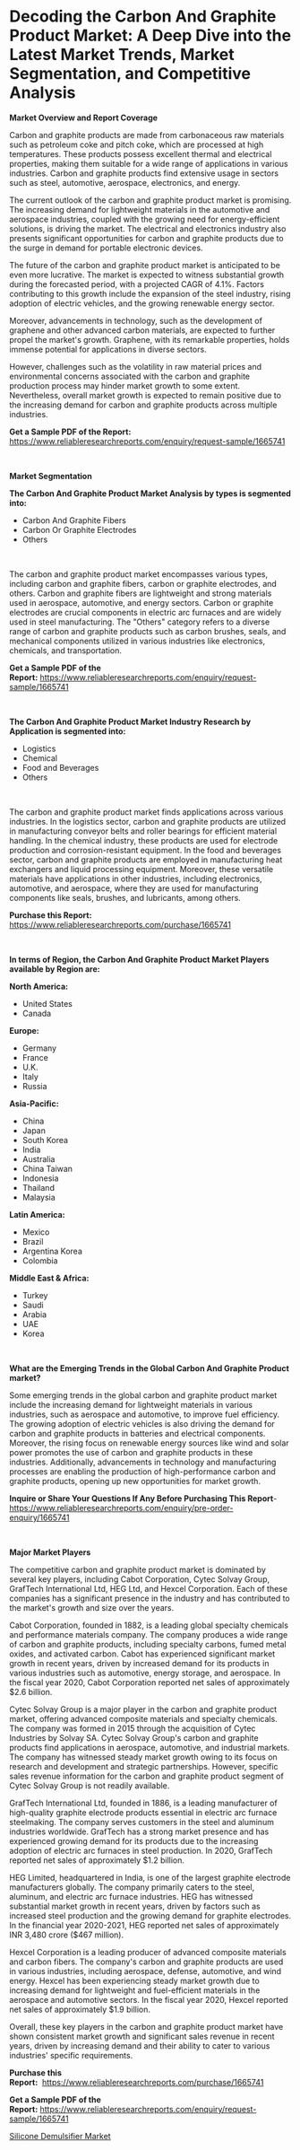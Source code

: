 <p><h1>Decoding the Carbon And Graphite Product Market: A Deep Dive into the Latest Market Trends, Market Segmentation, and Competitive Analysis</h1></p><p><strong>Market Overview and Report Coverage</strong></p>
<p><p>Carbon and graphite products are made from carbonaceous raw materials such as petroleum coke and pitch coke, which are processed at high temperatures. These products possess excellent thermal and electrical properties, making them suitable for a wide range of applications in various industries. Carbon and graphite products find extensive usage in sectors such as steel, automotive, aerospace, electronics, and energy.</p><p>The current outlook of the carbon and graphite product market is promising. The increasing demand for lightweight materials in the automotive and aerospace industries, coupled with the growing need for energy-efficient solutions, is driving the market. The electrical and electronics industry also presents significant opportunities for carbon and graphite products due to the surge in demand for portable electronic devices.</p><p>The future of the carbon and graphite product market is anticipated to be even more lucrative. The market is expected to witness substantial growth during the forecasted period, with a projected CAGR of 4.1%. Factors contributing to this growth include the expansion of the steel industry, rising adoption of electric vehicles, and the growing renewable energy sector.</p><p>Moreover, advancements in technology, such as the development of graphene and other advanced carbon materials, are expected to further propel the market's growth. Graphene, with its remarkable properties, holds immense potential for applications in diverse sectors.</p><p>However, challenges such as the volatility in raw material prices and environmental concerns associated with the carbon and graphite production process may hinder market growth to some extent. Nevertheless, overall market growth is expected to remain positive due to the increasing demand for carbon and graphite products across multiple industries.</p></p>
<p><strong>Get a Sample PDF of the Report:</strong> <a href="https://www.reliableresearchreports.com/enquiry/request-sample/1665741">https://www.reliableresearchreports.com/enquiry/request-sample/1665741</a></p>
<p>&nbsp;</p>
<p><strong>Market Segmentation</strong></p>
<p><strong>The Carbon And Graphite Product Market Analysis by types is segmented into:</strong></p>
<p><ul><li>Carbon And Graphite Fibers</li><li>Carbon Or Graphite Electrodes</li><li>Others</li></ul></p>
<p>&nbsp;</p>
<p><p>The carbon and graphite product market encompasses various types, including carbon and graphite fibers, carbon or graphite electrodes, and others. Carbon and graphite fibers are lightweight and strong materials used in aerospace, automotive, and energy sectors. Carbon or graphite electrodes are crucial components in electric arc furnaces and are widely used in steel manufacturing. The "Others" category refers to a diverse range of carbon and graphite products such as carbon brushes, seals, and mechanical components utilized in various industries like electronics, chemicals, and transportation.</p></p>
<p><strong>Get a Sample PDF of the Report:</strong>&nbsp;<a href="https://www.reliableresearchreports.com/enquiry/request-sample/1665741">https://www.reliableresearchreports.com/enquiry/request-sample/1665741</a></p>
<p>&nbsp;</p>
<p><strong>The Carbon And Graphite Product Market Industry Research by Application is segmented into:</strong></p>
<p><ul><li>Logistics</li><li>Chemical</li><li>Food and Beverages</li><li>Others</li></ul></p>
<p>&nbsp;</p>
<p><p>The carbon and graphite product market finds applications across various industries. In the logistics sector, carbon and graphite products are utilized in manufacturing conveyor belts and roller bearings for efficient material handling. In the chemical industry, these products are used for electrode production and corrosion-resistant equipment. In the food and beverages sector, carbon and graphite products are employed in manufacturing heat exchangers and liquid processing equipment. Moreover, these versatile materials have applications in other industries, including electronics, automotive, and aerospace, where they are used for manufacturing components like seals, brushes, and lubricants, among others.</p></p>
<p><strong>Purchase this Report:</strong>&nbsp; <a href="https://www.reliableresearchreports.com/purchase/1665741">https://www.reliableresearchreports.com/purchase/1665741</a></p>
<p>&nbsp;</p>
<p><strong>In terms of Region, the Carbon And Graphite Product Market Players available by Region are:</strong></p>
<p>
    <p> <strong> North America: </strong>
        <ul>
            <li>United States</li>
            <li>Canada</li>
        </ul>
        </p> 
    <p> <strong> Europe: </strong>
        <ul>
            <li>Germany</li>
            <li>France</li>
            <li>U.K.</li>
            <li>Italy</li>
            <li>Russia</li>
        </ul>
        </p> 
    <p> <strong> Asia-Pacific: </strong>
        <ul>
            <li>China</li>
            <li>Japan</li>
            <li>South Korea</li>
            <li>India</li>
            <li>Australia</li>
            <li>China Taiwan</li>
            <li>Indonesia</li>
            <li>Thailand</li>
            <li>Malaysia</li>
        </ul>
        </p> 
    <p> <strong> Latin America: </strong>
        <ul>
            <li>Mexico</li>
            <li>Brazil</li>
            <li>Argentina Korea</li>
            <li>Colombia</li>
        </ul>
        </p> 
    <p> <strong> Middle East & Africa: </strong>
        <ul>
            <li>Turkey</li>
            <li>Saudi</li>
            <li>Arabia</li>
            <li>UAE</li>
            <li>Korea</li>
        </ul>
    </p>
    </p>
<p>&nbsp;</p>
<p><strong>What are the Emerging Trends in the Global Carbon And Graphite Product market?</strong></p>
<p><p>Some emerging trends in the global carbon and graphite product market include the increasing demand for lightweight materials in various industries, such as aerospace and automotive, to improve fuel efficiency. The growing adoption of electric vehicles is also driving the demand for carbon and graphite products in batteries and electrical components. Moreover, the rising focus on renewable energy sources like wind and solar power promotes the use of carbon and graphite products in these industries. Additionally, advancements in technology and manufacturing processes are enabling the production of high-performance carbon and graphite products, opening up new opportunities for market growth.</p></p>
<p><strong>Inquire or Share Your Questions If Any Before Purchasing This Report</strong>- <a href="https://www.reliableresearchreports.com/enquiry/pre-order-enquiry/1665741">https://www.reliableresearchreports.com/enquiry/pre-order-enquiry/1665741</a></p>
<p>&nbsp;</p>
<p><strong>Major Market Players</strong></p>
<p><p>The competitive carbon and graphite product market is dominated by several key players, including Cabot Corporation, Cytec Solvay Group, GrafTech International Ltd, HEG Ltd, and Hexcel Corporation. Each of these companies has a significant presence in the industry and has contributed to the market's growth and size over the years.</p><p>Cabot Corporation, founded in 1882, is a leading global specialty chemicals and performance materials company. The company produces a wide range of carbon and graphite products, including specialty carbons, fumed metal oxides, and activated carbon. Cabot has experienced significant market growth in recent years, driven by increased demand for its products in various industries such as automotive, energy storage, and aerospace. In the fiscal year 2020, Cabot Corporation reported net sales of approximately $2.6 billion.</p><p>Cytec Solvay Group is a major player in the carbon and graphite product market, offering advanced composite materials and specialty chemicals. The company was formed in 2015 through the acquisition of Cytec Industries by Solvay SA. Cytec Solvay Group's carbon and graphite products find applications in aerospace, automotive, and industrial markets. The company has witnessed steady market growth owing to its focus on research and development and strategic partnerships. However, specific sales revenue information for the carbon and graphite product segment of Cytec Solvay Group is not readily available.</p><p>GrafTech International Ltd, founded in 1886, is a leading manufacturer of high-quality graphite electrode products essential in electric arc furnace steelmaking. The company serves customers in the steel and aluminum industries worldwide. GrafTech has a strong market presence and has experienced growing demand for its products due to the increasing adoption of electric arc furnaces in steel production. In 2020, GrafTech reported net sales of approximately $1.2 billion.</p><p>HEG Limited, headquartered in India, is one of the largest graphite electrode manufacturers globally. The company primarily caters to the steel, aluminum, and electric arc furnace industries. HEG has witnessed substantial market growth in recent years, driven by factors such as increased steel production and the growing demand for graphite electrodes. In the financial year 2020-2021, HEG reported net sales of approximately INR 3,480 crore ($467 million).</p><p>Hexcel Corporation is a leading producer of advanced composite materials and carbon fibers. The company's carbon and graphite products are used in various industries, including aerospace, defense, automotive, and wind energy. Hexcel has been experiencing steady market growth due to increasing demand for lightweight and fuel-efficient materials in the aerospace and automotive sectors. In the fiscal year 2020, Hexcel reported net sales of approximately $1.9 billion.</p><p>Overall, these key players in the carbon and graphite product market have shown consistent market growth and significant sales revenue in recent years, driven by increasing demand and their ability to cater to various industries' specific requirements.</p></p>
<p><strong>Purchase this Report:</strong>&nbsp;&nbsp;<a href="https://www.reliableresearchreports.com/purchase/1665741">https://www.reliableresearchreports.com/purchase/1665741</a></p>
<p></p>
<p><strong>Get a Sample PDF of the Report:</strong>&nbsp;<a href="https://www.reliableresearchreports.com/enquiry/request-sample/1665741">https://www.reliableresearchreports.com/enquiry/request-sample/1665741</a></p>
<p><p><a href="https://github.com/RickHolmes3/Market-Research-Report-List-2/blob/main/silicone-demulsifier-market.md">Silicone Demulsifier Market</a></p></p>